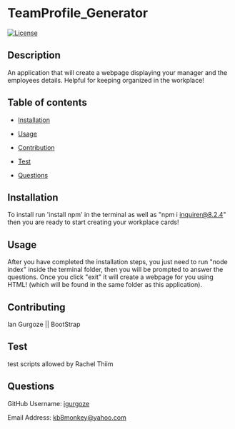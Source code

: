 # TeamProfile_Generator
  [![License](https://img.shields.io/badge/License-Apache_2.0-blue.svg)](https://opensource.org/licenses/Apache-2.0)
## Description
An application that will create a webpage displaying your manager and the employees details. Helpful for keeping organized in the workplace!

## Table of contents

- [Installation](#Insallation)

- [Usage](#Usage)

- [Contribution](#Contributing)

- [Test](#Test)

- [Questions](#Questions)

## Installation
To install run 'install npm' in the terminal as well as "npm i inquirer@8.2.4" then you are ready to start creating your workplace cards!

## Usage
After you have completed the installation steps, you just need to run "node index" inside the terminal folder, then you will be prompted to answer the questions. Once you click "exit" it will create a webpage for you using HTML! (which will be found in the same folder as this application).

## Contributing
Ian Gurgoze || BootStrap

## Test
test scripts allowed by Rachel Thiim

## Questions

GitHub Username: [igurgoze](https://github.com/igurgoze)

Email Address: [kb8monkey@yahoo.com](kb8monkey@yahoo.com)